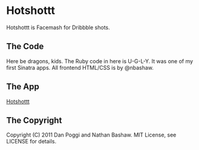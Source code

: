 # Hotshottt
Hotshottt is Facemash for Dribbble shots.

## The Code
Here be dragons, kids. The Ruby code in here is U-G-L-Y. It was one of my first Sinatra apps. All frontend HTML/CSS is by @nbashaw.

## The App
[Hotshottt](http://www.hotshottt.com/)

## The Copyright
Copyright (C) 2011 Dan Poggi and Nathan Bashaw. MIT License, see LICENSE for details.

